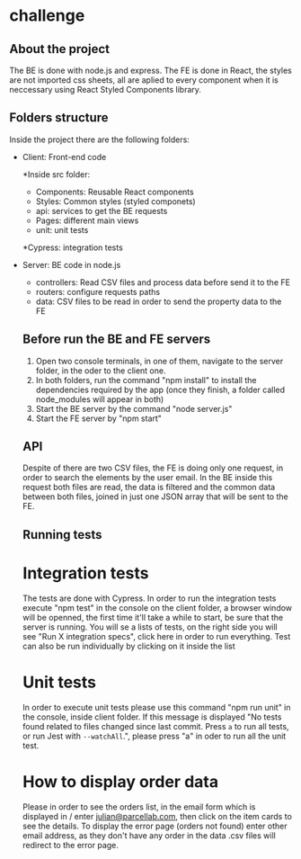 # challenge

## About the project
The BE is done with node.js and express.
The FE is done in React, the styles are not imported css sheets, all are aplied to every component when it is neccessary using React Styled Components library.

## Folders structure
Inside the project there are the following folders:

* Client: Front-end code

  *Inside src folder:
    - Components: Reusable React components
    - Styles: Common styles (styled componets)
    - api: services to get the BE requests
    - Pages: different main views
    - unit: unit tests
    
  *Cypress: integration tests

* Server: BE code in node.js
  - controllers: Read CSV files and process data before send it to the FE
  - routers: configure requests paths
  - data: CSV files to be read in order to send the property data to the FE
  
  ## Before run the BE and FE servers
  1. Open two console terminals, in one of them, navigate to the server folder, in the oder to the client one.
  2. In both folders, run the command "npm install" to install the dependencies required by the app (once they finish, a folder called node_modules will appear in both)
  3. Start the BE server by the command "node server.js"
  4. Start the FE server by "npm start"
  
  ## API
  Despite of there are two CSV files, the FE is doing only one request, in order to search the elements by the user email.
  In the BE inside this request both files are read, the data is filtered and the common data between both files, joined in just one JSON array that will be sent to the FE.

  ## Running tests
  # Integration tests
  The tests are done with Cypress.
  In order to run the integration tests execute "npm test" in the console on the client folder, a browser window will be openned, the first time it'll take a while to start, be sure that the server is running.
  You will se a lists of tests, on the right side you will see "Run X integration specs", click here in order to run everything.
  Test can also be run individually by clicking on it inside the list 

  # Unit tests
  In order to execute unit tests please use this command "npm run unit" in the console, inside client folder.
  If this message is displayed "No tests found related to files changed since last commit. Press `a` to run all tests, or run Jest with `--watchAll`.", please press "a" in oder to run all the unit test.

  # How to display order data
  Please in order to see the orders list, in the email form which is displayed in / enter julian@parcellab.com, then click on the item cards to see the details. 
  To display the error page (orders not found) enter other email address, as they don't have any order in the data .csv files will redirect to the error page.

